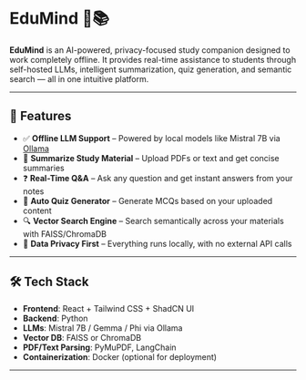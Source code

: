 # EduMind 🧠📚

**EduMind** is an AI-powered, privacy-focused study companion designed to work completely offline. It provides real-time assistance to students through self-hosted LLMs, intelligent summarization, quiz generation, and semantic search — all in one intuitive platform.

---

## 🚀 Features

- ✅ **Offline LLM Support** – Powered by local models like Mistral 7B via [Ollama](https://ollama.com)
- 📄 **Summarize Study Material** – Upload PDFs or text and get concise summaries
- ❓ **Real-Time Q&A** – Ask any question and get instant answers from your notes
- 🧠 **Auto Quiz Generator** – Generate MCQs based on your uploaded content
- 🔍 **Vector Search Engine** – Search semantically across your materials with FAISS/ChromaDB
- 🔐 **Data Privacy First** – Everything runs locally, with no external API calls

---

## 🛠️ Tech Stack

- **Frontend**: React + Tailwind CSS + ShadCN UI  
- **Backend**: Python 
- **LLMs**: Mistral 7B / Gemma / Phi via Ollama  
- **Vector DB**: FAISS or ChromaDB  
- **PDF/Text Parsing**: PyMuPDF, LangChain  
- **Containerization**: Docker (optional for deployment)

---

